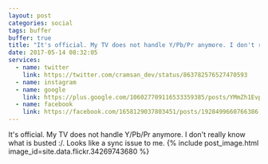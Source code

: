 ```yaml
---
layout: post
categories: social
tags: buffer
buffer: true
title: "It's official. My TV does not handle Y/Pb/Pr anymore. I don't really know what is busted :/. Looks like a sync issue to me."
date: 2017-05-14 08:32:05
services: 
  - name: twitter
    link: https://twitter.com/cramsan_dev/status/863782576527470593
  - name: instagram
  - name: google
    link: https://plus.google.com/106027709116533359385/posts/YMmZh1Evpit
  - name: facebook
    link: https://facebook.com/1658129037803451/posts/1928499660766386
---
```

It&#039;s official. My TV does not handle Y/Pb/Pr anymore. I don&#039;t really know what is busted :/. Looks like a sync issue to me.
{% include post_image.html image_id=site.data.flickr.34269743680 %}

